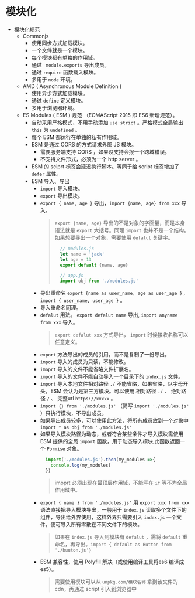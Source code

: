 # 模块化

+ 模块化规范
  - Commonjs 
    + 使用同步方式加载模块。
    + 一个文件就是一个模块。
    + 每个模块都有单独的作用域。
    + 通过 ` module.exports` 导出成员。
    + 通过 `require` 函数载入模块。
    + 多用于 `node` 环境。
  - AMD ( Asynchronous Module Definition )
    + 使用异步方式加载模块。
    + 通过 `define` 定义模块。
    + 多用于浏览器环境。
  - ES Modules ( ESM ) 规范 （ECMAScript 2015 即 ES6 新增规范）。
    + 自动采用严格模式，不用手动添加 `use strict` 。严格模式全局输出 `this` 为 `undefined` 。
    + 每个 ESM 都运行在单独的私有作用域。
    + ESM 是通过 CORS 的方式请求外部 JS 模块。
      - 需要服务端支持 CORS ，如果没支持会报一个跨域错误。
      - 不支持文件形式，必须为一个 http server 。
    + ESM 的 sciprt 标签会延迟执行脚本。等同于给 script 标签增加了 `defer` 属性。
    + ESM 导入、导出
      - `import` 导入模块。
      - `export` 导出模块。
      - `export { name, age }` 导出，`import {name, age} from xxx` 导入。
        > `export {name, age}` 导出的不是对象的字面量，而是本身语法就是 `export` 大括号。同理 `import` 也并不是一个结构。 如果想要导出一个对象，需要使用 `defalut` 关键字。
        > ```javascript
        >   // modules.js
        >   let name = 'jack'
        >   let age = 13
        >   export default {name, age}
        >
        >   // app.js
        >   import obj from './modules.js'
        > ```
      - 导出重命名 `export {name as user_name, age as user_age }` , `import { user_name, user_age }` 。
      - 导入重命名同理。
      - `defalut` 用法。 `export defalut name` 导出, `import anyname from xxx` 导入。
        > `export defalut xxx` 方式导出， `import` 时候接收名称可以任意定义。 
      - `export` 方法导出的成员的引用，而不是复制了一份导出。 
      - `import` 导入的成员为只读，不能修改。
      - `imoprt` 导入的文件不能省略文件扩展名。
      - `import` 导入的文件不能自动导入一个目录下的 `index.js` 文件。
      - `import` 导入本地文件相对路径 `./` 不能省略，如果省略，以字母开头，ESM 会认为是第三方模块。可以使用 相对路径 `./` 、 绝对路径 `/` 、 完整url `https://xxxxx` 。
      - `import {} from './modules.js'` （简写 `import './modules.js'` ）只执行模块，不导出成员。
      - 如果导出成员较多，可以使用此方法，将所有成员放到一个对象中 `import * as obj from './modules.js'` 
      - 如果导入模块路径为动态，或者符合某些条件才导入模块需使用 ESM 提供的全局 `import` 函数，用于动态导入模块,此函数返回一个 `Pormise` 对象。 
        ```javascript
          import('./modules.js').then(my_modules =>{
            console.log(my_modules)
          })
        ```
        > imoprt 必须出现在最顶层作用域，不能写在 `if` 等不为全局作用域中。 
      - `export { name } from './modules.js'` 用 `export xxx from xxx` 语法直接把导入模块导出，一般用于 `index.js` 读取多个文件下的组件，导出给外界使用，这样外界只需要引入 `index.js` 一个文件，便可导入所有零散在不同文件下的模块。
        > 如果在 `index.js` 导入到模块有 `defalut` ，需将 `default` 重命名，再导出。`import { default as Button from './buuton.js'}` 
      - ESM 兼容性，使用 Polyfill 解决（或使用编译工具将es6 编译成 es5）。
        > 需要使用模块可以从 `unpkg.com/模块名称` 拿到该文件的cdn，再通过 script 引入到浏览器中 